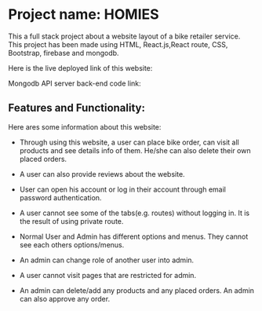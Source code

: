 # Project name: HOMIES

This a full stack project about a website layout of a bike retailer service. This project has been made using HTML, React.js,React route, CSS, Bootstrap, firebase and mongodb. 

Here is the live deployed link of this website: 

<!-- (N.B: log in with 'admin@admin.com' with password: '123456' to access admin features)


Live API server link: https://limitless-shore-01631.herokuapp.com/ -->


Mongodb API server back-end code link: 

## Features and Functionality:

Here ares some information about this website:

* Through using this website, a user can place bike order, can visit all products and see details info of them. He/she can also delete their own placed orders. 

* A user can also provide reviews about the website.

* User can open his account or log in their account through email password authentication.

* A user cannot see some of the tabs(e.g. routes) without logging in. It is the result of using private route.

* Normal User and Admin has different options and menus. They cannot see each others options/menus.

* An admin can change role of another user into admin.

* A user cannot visit pages that are restricted for admin.

* An admin can delete/add any products and any placed orders. An admin can also approve any order.



